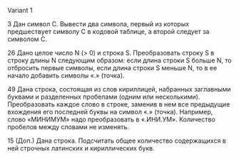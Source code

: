 Variant 1

3 Дан символ C. Вывести два символа, первый из которых предшествует символу C в кодовой таблице, а второй следует за символом C.

26 Дано целое число N (> 0) и строка S. Преобразовать строку S в строку длины N следующим образом: если длина строки S больше N, то отбросить первые символы, если длина строки S меньше N, то в ее начало добавить символы «.» (точка).

49 Дана строка, состоящая из слов кириллицей, набранных заглавными буквами и разделенных пробелами (одним или несколькими). Преобразовать каждое слово в строке, заменив в нем все предыдущие вхождения его последней буквы на символ «.» (точка). Например, слово «МИНИМУМ» надо преобразовать в «.ИНИ.УМ». Количество пробелов между словами не изменять.

15 (Доп.) Дана строка. Подсчитать общее количество содержащихся в ней строчных латинских и кириллических букв.
